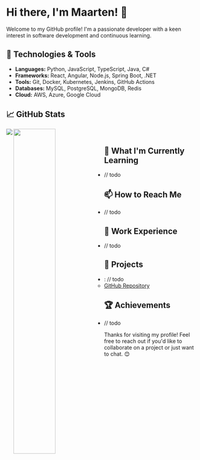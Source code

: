 # Hi there, I'm Maarten! 👋

Welcome to my GitHub profile! I'm a passionate developer with a keen interest in software development and continuous learning.

## 🔧 Technologies & Tools

- **Languages:** Python, JavaScript, TypeScript, Java, C#
- **Frameworks:** React, Angular, Node.js, Spring Boot, .NET
- **Tools:** Git, Docker, Kubernetes, Jenkins, GitHub Actions
- **Databases:** MySQL, PostgreSQL, MongoDB, Redis
- **Cloud:** AWS, Azure, Google Cloud

## 📈 GitHub Stats

<img align="left" src="https://github-readme-stats.vercel.app/api?username=MaartenGVS&show_icons=true&theme=radical" />
<img align="left" width="47%" src="https://github-readme-stats.vercel.app/api/top-langs/?username=MaartenGVS&layout=compact" />

<br>

## 🌱 What I'm Currently Learning

- // todo

## 📫 How to Reach Me

- // todo 

## 💼 Work Experience

- // todo 

## 📂 Projects

- **<name>**: // todo
  - [GitHub Repository](https://github.com/MaartenGVS/project-alpha)
 

## 🏆 Achievements

- // todo

Thanks for visiting my profile! Feel free to reach out if you'd like to collaborate on a project or just want to chat. 😊
